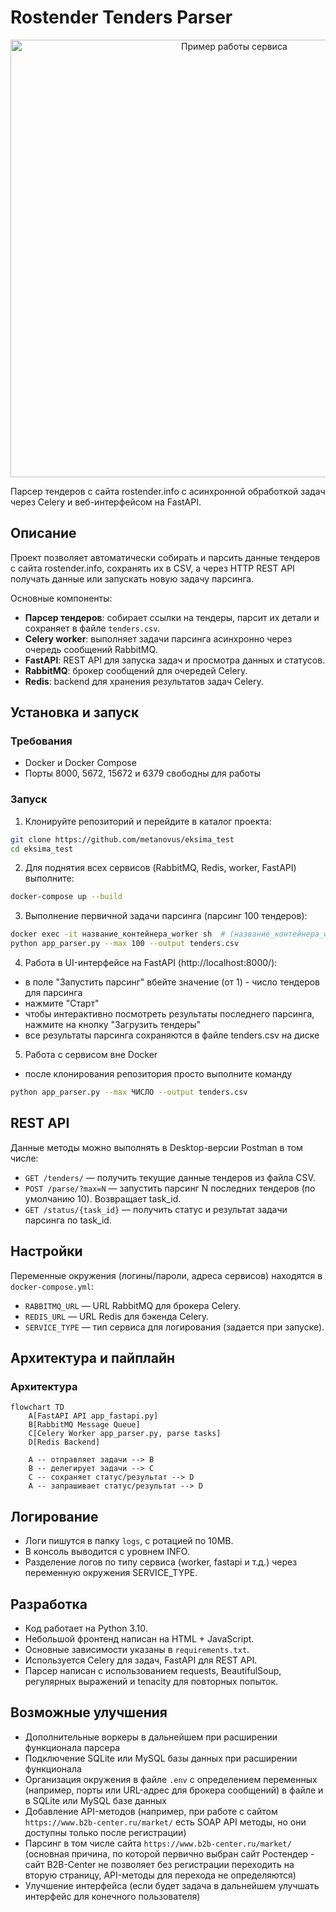 # Rostender Tenders Parser

<p align="center">
  <img src="https://github.com/user-attachments/assets/d524d613-5d9f-49af-90e1-b60af05d5fd4" alt="Пример работы сервиса" width="700"/>
</p>

Парсер тендеров с сайта rostender.info с асинхронной обработкой задач через Celery и веб-интерфейсом на FastAPI.

## Описание

Проект позволяет автоматически собирать и парсить данные тендеров с сайта rostender.info, сохранять их в CSV, а через HTTP REST API получать данные или запускать новую задачу парсинга.

Основные компоненты:

- **Парсер тендеров**: собирает ссылки на тендеры, парсит их детали и сохраняет в файле `tenders.csv`.
- **Celery worker**: выполняет задачи парсинга асинхронно через очередь сообщений RabbitMQ.
- **FastAPI**: REST API для запуска задач и просмотра данных и статусов.
- **RabbitMQ**: брокер сообщений для очередей Celery.
- **Redis**: backend для хранения результатов задач Celery.

## Установка и запуск

### Требования

- Docker и Docker Compose
- Порты 8000, 5672, 15672 и 6379 свободны для работы

### Запуск

1. Клонируйте репозиторий и перейдите в каталог проекта:

```bash
git clone https://github.com/metanovus/eksima_test
cd eksima_test
```

2. Для поднятия всех сервисов (RabbitMQ, Redis, worker, FastAPI) выполните:

```bash
docker-compose up --build
```

3. Выполнение первичной задачи парсинга (парсинг 100 тендеров):

```bash
docker exec -it название_контейнера_worker sh  # (название_контейнера_worker - например, "eksima_test-worker-1")
python app_parser.py --max 100 --output tenders.csv
```

4. Работа в UI-интерфейсе на FastAPI (http://localhost:8000/):
  - в поле "Запустить парсинг" вбейте значение (от 1) - число тендеров для парсинга
  - нажмите "Старт"
  - чтобы интерактивно посмотреть результаты последнего парсинга, нажмите на кнопку "Загрузить тендеры"
  - все результаты парсинга сохраняются в файле tenders.csv на диске

5. Работа с сервисом вне Docker
  - после клонирования репозитория просто выполните команду 
```bash
python app_parser.py --max ЧИСЛО --output tenders.csv
```

## REST API

Данные методы можно выполнять в Desktop-версии Postman в том числе:

- `GET /tenders/` — получить текущие данные тендеров из файла CSV.
- `POST /parse/?max=N` — запустить парсинг N последних тендеров (по умолчанию 10). Возвращает task_id.
- `GET /status/{task_id}` — получить статус и результат задачи парсинга по task_id.

## Настройки

Переменные окружения (логины/пароли, адреса сервисов) находятся в `docker-compose.yml`:

- `RABBITMQ_URL` — URL RabbitMQ для брокера Celery.
- `REDIS_URL` — URL Redis для бэкенда Celery.
- `SERVICE_TYPE` — тип сервиса для логирования (задается при запуске).

## Архитектура и пайплайн

### Архитектура

```mermaid
flowchart TD
    A[FastAPI API app_fastapi.py]
    B[RabbitMQ Message Queue]
    C[Celery Worker app_parser.py, parse tasks]
    D[Redis Backend]

    A -- отправляет задачи --> B
    B -- делегирует задачи --> C
    C -- сохраняет статус/результат --> D
    A -- запрашивает статус/результат --> D
```

## Логирование

- Логи пишутся в папку `logs`, с ротацией по 10MB.
- В консоль выводится с уровнем INFO.
- Разделение логов по типу сервиса (worker, fastapi и т.д.) через переменную окружения SERVICE_TYPE.

## Разработка

- Код работает на Python 3.10.
- Небольшой фронтенд написан на HTML + JavaScript.
- Основные зависимости указаны в `requirements.txt`.
- Используется Celery для задач, FastAPI для REST API.
- Парсер написан с использованием requests, BeautifulSoup, регулярных выражений и tenacity для повторных попыток.

## Возможные улучшения

- Дополнительные воркеры в дальнейшем при расширении функционала парсера
- Подключение SQLite или MySQL базы данных при расширении функционала
- Организация окружения в файле `.env` с определением переменных (например, порты или URL-адрес для брокера сообщений) в файле и в SQLite или MySQL базе данных
- Добавление API-методов (например, при работе с сайтом `https://www.b2b-center.ru/market/` есть SOAP API методы, но они доступны только после регистрации)
- Парсинг в том числе сайта `https://www.b2b-center.ru/market/` (основная причина, по которой первично выбран сайт Ростендер - сайт B2B-Center не позволяет без регистрации переходить на вторую страницу, API-методы для перехода не определяются)
- Улучшение интерфейса (если будет задача в дальнейшем улучшать интерфейс для конечного пользователя)